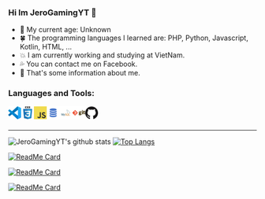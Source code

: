 ### Hi Im JeroGamingYT 👋
- 💠 My current age: Unknown
- 🍀 The programming languages I learned are: PHP, Python, Javascript, Kotlin, HTML, ...
- 💥 I am currently working and studying at VietNam.
- 💦 You can contact me on Facebook.
- 💬 That's some information about me.
### Languages and Tools:

<img align="left" alt="Visual Studio Code" width="26px" src="https://raw.githubusercontent.com/github/explore/80688e429a7d4ef2fca1e82350fe8e3517d3494d/topics/visual-studio-code/visual-studio-code.png" />
<img align="left" alt="CSS3" width="26px" src="https://raw.githubusercontent.com/github/explore/80688e429a7d4ef2fca1e82350fe8e3517d3494d/topics/css/css.png" />
<img align="left" alt="JavaScript" width="26px" src="https://raw.githubusercontent.com/github/explore/80688e429a7d4ef2fca1e82350fe8e3517d3494d/topics/javascript/javascript.png" />
<img align="left" alt="SQL" width="26px" src="https://raw.githubusercontent.com/github/explore/80688e429a7d4ef2fca1e82350fe8e3517d3494d/topics/sql/sql.png" />
<img align="left" alt="MySQL" width="26px" src="https://raw.githubusercontent.com/github/explore/80688e429a7d4ef2fca1e82350fe8e3517d3494d/topics/mysql/mysql.png" />
<img align="left" alt="Git" width="26px" src="https://raw.githubusercontent.com/github/explore/80688e429a7d4ef2fca1e82350fe8e3517d3494d/topics/git/git.png" />
<img align="left" alt="GitHub" width="26px" src="https://raw.githubusercontent.com/github/explore/78df643247d429f6cc873026c0622819ad797942/topics/github/github.png" />

<br />
<br />

---
![JeroGamingYT's github stats](https://github-readme-stats.vercel.app/api?username=JeroGamingYT&show_icons=true&theme=radical)
[![Top Langs](https://github-readme-stats.vercel.app/api/top-langs/?username=JeroGamingYT&layout=compact&theme=radical)](https://github.com/JeroGamingYT)

[![ReadMe Card](https://github-readme-stats.vercel.app/api/pin/?username=JeroGamingYT&repo=HeoTechnology&show_owner=true&theme=great-gatsby)](https://github.com/JeroGamingYT/HeoTechnology)

[![ReadMe Card](https://github-readme-stats.vercel.app/api/pin/?username=JeroGamingYT&repo=Giftcode&show_owner=true&theme=great-gatsby)](https://github.com/JeroGamingYT/Giftcode)

[![ReadMe Card](https://github-readme-stats.vercel.app/api/pin/?username=JeroGamingYT&repo=MyItem&show_owner=true&theme=great-gatsby)](https://github.com/JeroGamingYT/MyItem)
<!--
**JeroGamingYT/JeroGamingYT** is a ✨ _special_ ✨ repository because its `README.md` (this file) appears on your GitHub profile.
